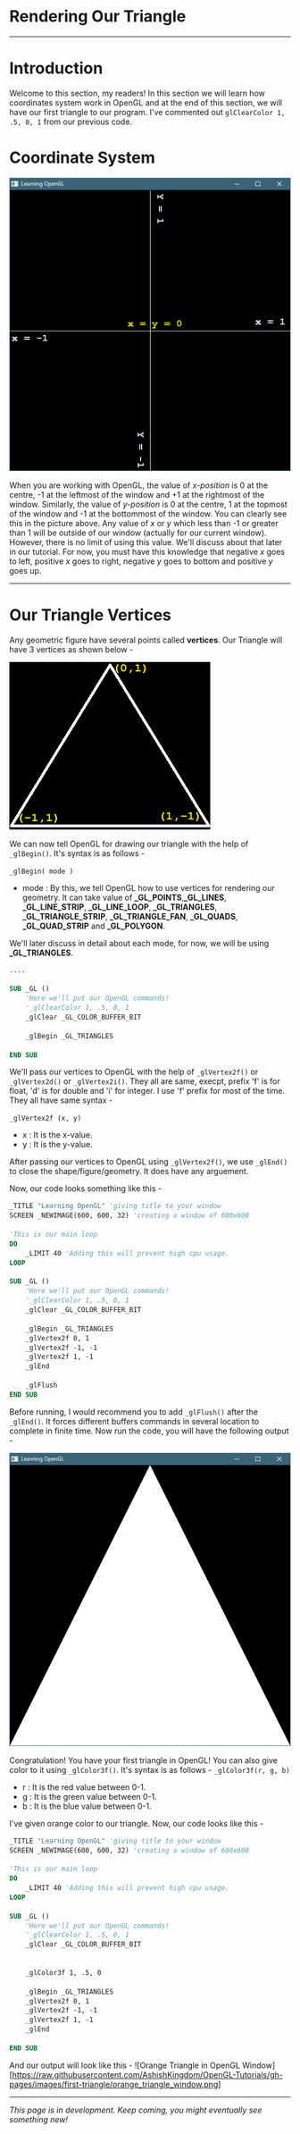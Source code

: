 # Rendering Our Triangle
***
# Introduction
Welcome to this section, my readers! In this section we will learn how coordinates system work in OpenGL and at the end of this 
section, we will have our first triangle to our program. I've commented out `glClearColor 1, .5, 0, 1` from our previous code.

# Coordinate System
![Coordinate System In OpenGL](https://raw.githubusercontent.com/AshishKingdom/OpenGL-Tutorials/gh-pages/images/first-triangle/coordinate_system.png)

When you are working with OpenGL, the value of _x-position_ is 0 at the centre, -1 at the leftmost of the window and +1 at the rightmost of the window. Similarly, the value of _y-position_ is 0 at the centre, 1 at the topmost of the window and -1 at the bottommost of the window. You can clearly see this in the picture above. Any value of _x_ or _y_ which less than -1 or greater than 1 will be outside of our window (actually for our current window). However, there is no limit of using this value. We'll discuss about that later in our tutorial. For now, you must have this knowledge that negative _x_ goes to left, positive _x_ goes to right, negative _y_ goes to bottom and positive _y_ goes up. 
***

# Our Triangle Vertices

Any geometric figure have several points called **vertices**. Our Triangle will have 3 vertices as shown below -

![Triangles Vertices in OpenGL](https://raw.githubusercontent.com/AshishKingdom/OpenGL-Tutorials/gh-pages/images/first-triangle/triangles_vertices.png)

We can now tell OpenGL for drawing our triangle with the help of `_glBegin()`. It's syntax is as follows -

`_glBegin( mode )`

- mode : By this, we tell OpenGL how to use vertices for rendering our geometry. It can take value of **\_GL_POINTS**,**\_GL_LINES**, **\_GL_LINE_STRIP**, **\_GL_LINE_LOOP**, **\_GL_TRIANGLES**, **\_GL_TRIANGLE_STRIP**, **\_GL_TRIANGLE_FAN**, **\_GL_QUADS**, **\_GL_QUAD_STRIP** and **\_GL_POLYGON**.

We'll later discuss in detail about each mode, for now, we will be using **\_GL_TRIANGLES**.

```vb
....

SUB _GL ()
    'Here we'll put our OpenGL commands!
    '_glClearColor 1, .5, 0, 1
    _glClear _GL_COLOR_BUFFER_BIT

    _glBegin _GL_TRIANGLES

END SUB

```

We'll pass our vertices to OpenGL with the help of `_glVertex2f()` or `_glVertex2d()` or `_glVertex2i()`. They all are same, execpt, prefix 'f' is for float, 'd' is for double and 'i' for integer. I use 'f' prefix for most of the time. They all have same syntax -

`_glVertex2f (x, y)`

- x : It is the x-value.
- y : It is the y-value.

After passing our vertices to OpenGL using `_glVertex2f()`, we use `_glEnd()` to close the shape/figure/geometry. It does have
any arguement.

Now, our code looks something like this -

```vb
_TITLE "Learning OpenGL" 'giving title to your window
SCREEN _NEWIMAGE(600, 600, 32) 'creating a window of 600x600

'This is our main loop
DO
    _LIMIT 40 'Adding this will prevent high cpu usage.
LOOP

SUB _GL ()
    'Here we'll put our OpenGL commands!
    '_glClearColor 1, .5, 0, 1
    _glClear _GL_COLOR_BUFFER_BIT

    _glBegin _GL_TRIANGLES
    _glVertex2f 0, 1
    _glVertex2f -1, -1
    _glVertex2f 1, -1
    _glEnd
    
    _glFlush
END SUB
```

Before running, I would recommend you to add `_glFlush()` after the `_glEnd()`. It forces different buffers commands in several location to complete in finite time. Now run the code, you will have the following output -

![A white triangle in OpenGL Window](https://raw.githubusercontent.com/AshishKingdom/OpenGL-Tutorials/gh-pages/images/first-triangle/white_triangle_window.png)

Congratulation! You have your first triangle in OpenGL! You can also give color to it using `_glColor3f()`. It's syntax
is as follows -
`_glColor3f(r, g, b)`
- r : It is the red value between 0-1.
- g : It is the green value between 0-1.
- b : It is the blue value between 0-1.

I've given orange color to our triangle. Now, our code looks like this -

```vb
_TITLE "Learning OpenGL" 'giving title to your window
SCREEN _NEWIMAGE(600, 600, 32) 'creating a window of 600x600

'This is our main loop
DO
    _LIMIT 40 'Adding this will prevent high cpu usage.
LOOP

SUB _GL ()
    'Here we'll put our OpenGL commands!
    '_glClearColor 1, .5, 0, 1
    _glClear _GL_COLOR_BUFFER_BIT


    _glColor3f 1, .5, 0

    _glBegin _GL_TRIANGLES
    _glVertex2f 0, 1
    _glVertex2f -1, -1
    _glVertex2f 1, -1
    _glEnd

END SUB

```

And our output will look like this -
![Orange Triangle in OpenGL Window][https://raw.githubusercontent.com/AshishKingdom/OpenGL-Tutorials/gh-pages/images/first-triangle/orange_triangle_window.png]


***
_This page is in development.
Keep coming, you might eventually see something new!_
